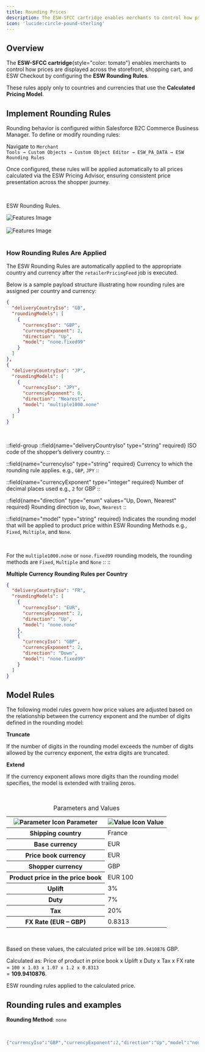 ```yaml
---
title: Rounding Prices
description: The ESW-SFCC cartridge enables merchants to control how prices are displayed.
icon: 'lucide:circle-pound-sterling'
---
```


## Overview

The **ESW-SFCC cartridge**{style="color: tomato"} enables merchants to control how prices are displayed across the storefront, shopping cart, and ESW Checkout by configuring the **ESW Rounding Rules**. <br>

These rules apply only to countries and currencies that use the **Calculated Pricing Model**.

## Implement Rounding Rules

Rounding behavior is configured within Salesforce B2C Commerce Business Manager. To define or modify rounding rules: <br>

Navigate to <code class="px-1 py-0.5 rounded bg-gray-100 dark:bg-neutral-800 text-gray-800 dark:text-gray-100 text-xs font-JetBrains Mono">Merchant Tools → Custom Objects → Custom Object Editor → ESW_PA_DATA → ESW Rounding Rules </code>

Once configured, these rules will be applied automatically to all prices calculated via the ESW Pricing Advisor, ensuring consistent price presentation across the shopper journey.

<br>


<p class="text-center">ESW Rounding Rules.</p>

<div>
<img class="w-full h-auto scale-100 hover:scale-140 ease-in duration-500 rounded-xl shadow-lg" src="/Screenshot 2025-07-07 111807.png" alt="Features Image">
</div>

<br>

<div>
<img class="w-full h-auto scale-100 hover:scale-140 ease-in duration-500 rounded-xl shadow-lg" src="/Screenshot 2025-07-07 114136.png" alt="Features Image">
</div>

<br>

### How Rounding Rules Are Applied

The ESW Rounding Rules are automatically applied to the appropriate country and currency after the `retailerPricingFeed` job is executed. <br>

Below is a sample payload structure illustrating how rounding rules are assigned per country and currency:

```json [Sample Payload] height=150 collapse
{
  "deliveryCountryIso": "GB",
  "roundingModels": [
    {
      "currencyIso": "GBP",
      "currencyExponent": 2,
      "direction": "Up",
      "model": "none.fixed99"
    }
  ]
},
{
  "deliveryCountryIso": "JP",
  "roundingModels": [
    {
      "currencyIso": "JPY",
      "currencyExponent": 0,
      "direction": "Nearest",
      "model": "multiple1000.none"
    }
  ]
}
```
<br>

::field-group
  ::field{name="deliveryCountryIso" type="string" required}
  ISO code of the shopper’s delivery country.
  ::

  ::field{name="currencyIso" type="string" required}
  Currency to which the rounding rule applies.  e.g., `GBP`, `JPY`
  ::

  ::field{name="currencyExponent" type="integer" required}
  Number of decimal places used e.g., `2` for GBP
  ::

  ::field{name="direction" type="enum" values="Up, Down, Nearest" required}
  Rounding direction `Up`, `Down`, `Nearest`
  ::

  ::field{name="model" type="string" required}
  Indicates the rounding model that will be applied to product price within ESW Rounding Methods e.g., `Fixed`, `Multiple`, and `None`. 
  
  <br>

  For the `multiple1000.none` or `none.fixed99` rounding models, the rounding methods are `Fixed`, `Multiple` and `None`
  ::
::

**Multiple Currency Rounding Rules per Country**

```json [Sample Payload] height=150 collapse
{
  "deliveryCountryIso": "FR",
  "roundingModels": [
    {
      "currencyIso": "EUR",
      "currencyExponent": 2,
      "direction": "Up",
      "model": "none.none"
    },
    {
      "currencyIso": "GBP",
      "currencyExponent": 2,
      "direction": "Down",
      "model": "none.fixed99"
    }
  ]
}
```

## Model Rules

The following model rules govern how price values are adjusted based on the relationship between the currency exponent and the number of digits defined in the rounding model:

**Truncate**

If the number of digits in the rounding model exceeds the number of digits allowed by the currency exponent, the extra digits are truncated. <br>

**Extend**

If the currency exponent allows more digits than the rounding model specifies, the model is extended with trailing zeros.

<br>

<div class="overflow-x-auto bg-white dark:bg-neutral-900 p-4 rounded-xl shadow">
  <table class="min-w-full table-auto text-left text-sm text-neutral-800 dark:text-neutral-200">
    <caption class="caption-center text-base font-medium text-neutral-700 dark:text-neutral-300 mb-2">
      Parameters and Values
    </caption>
    <thead class="bg-neutral-100 dark:bg-neutral-800">
            <tr>
                <th scope="col" class="px-6 py-3">
                    <div class="flex items-center gap-2">
                        <img src="https://img.icons8.com/?size=100&id=s9OqFd6l3xr6&format=png&color=000000" alt="Parameter Icon" class="w-4 h-4" />
                        Parameter
                    </div>
                </th>
                <th scope="col" class="px-6 py-3">
                    <div class="flex items-center gap-2">
                        <img src="https://img.icons8.com/?size=100&id=1UfK8us7y48m&format=png&color=000000" alt="Value Icon" class="w-4 h-4" />
                        Value
                    </div>
                </th>
            </tr>
        </thead>
        <tbody>
            <tr class="bg-white border-b dark:bg-gray-800 dark:border-gray-700 border-gray-200">
                <th scope="row" class="px-6 py-4 font-medium text-gray-900 whitespace-nowrap dark:text-white">
                    Shipping country
                </th>
                <td class="px-6 py-4">
                    France
                </td>
            </tr>
            <tr class="bg-white border-b dark:bg-gray-800 dark:border-gray-700 border-gray-200">
                <th scope="row" class="px-6 py-4 font-medium text-gray-900 whitespace-nowrap dark:text-white">
                    Base currency
                </th>
                <td class="px-6 py-4">
                    EUR
                </td>
            </tr>
            <tr class="bg-white border-b dark:bg-gray-800 dark:border-gray-700 border-gray-200">
                <th scope="row" class="px-6 py-4 font-medium text-gray-900 whitespace-nowrap dark:text-white">
                    Price book currency
                </th>
                <td class="px-6 py-4">
                    EUR
                </td>
            </tr>
            <tr class="bg-white dark:bg-gray-800">
                <th scope="row" class="px-6 py-4 font-medium text-gray-900 whitespace-nowrap dark:text-white">
                    Shopper currency
                </th>
                <td class="px-6 py-4">
                    GBP
                </td>
            </tr>
            <tr class="bg-white border-b dark:bg-gray-800 dark:border-gray-700 border-gray-200">
                <th scope="row" class="px-6 py-4 font-medium text-gray-900 whitespace-nowrap dark:text-white">
                    Product price in the price book
                </th>
                <td class="px-6 py-4">
                    EUR 100
                </td>
            </tr>
            <tr class="bg-white border-b dark:bg-gray-800 dark:border-gray-700 border-gray-200">
                <th scope="row" class="px-6 py-4 font-medium text-gray-900 whitespace-nowrap dark:text-white">
                    Uplift
                </th>
                <td class="px-6 py-4">
                    3%
                </td>
            </tr>
            <tr class="bg-white border-b dark:bg-gray-800 dark:border-gray-700 border-gray-200">
                <th scope="row" class="px-6 py-4 font-medium text-gray-900 whitespace-nowrap dark:text-white">
                    Duty
                </th>
                <td class="px-6 py-4">
                    7%
                </td>
            </tr>
            <tr class="bg-white border-b dark:bg-gray-800 dark:border-gray-700 border-gray-200">
                <th scope="row" class="px-6 py-4 font-medium text-gray-900 whitespace-nowrap dark:text-white">
                    Tax
                </th>
                <td class="px-6 py-4">
                    20%
                </td>
                <tr class="bg-white border-b dark:bg-gray-800 dark:border-gray-700 border-gray-200">
                <th scope="row" class="px-6 py-4 font-medium text-gray-900 whitespace-nowrap dark:text-white">
                    FX Rate (EUR – GBP)
                </th>
                <td class="px-6 py-4">
                    0.8313
                </td>
            </tr>
            </tr>
        </tbody>
    </table>
</div>

<br>

Based on these values, the calculated price will be `109.9410876` GBP.

Calculated as: Price of product in price book x Uplift x Duty x Tax x FX rate <br>
= `100 x 1.03 x 1.07 x 1.2 x 0.8313` <br>
= **109.9410876**.

ESW rounding rules applied to the calculated price.

## Rounding rules and examples

**Rounding Method**: `none`

<br>

```s
{"currencyIso":"GBP","currencyExponent":2,"direction":"Up","model":"none.none"}
```
<br>

